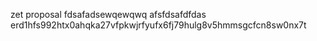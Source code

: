 zet proposal
fdsafadsewqewqwq
afsfdsafdfdas
erd1hfs992htx0ahqka27vfpkwjrfyufx6fj79hulg8v5hmmsgcfcn8sw0nx7t
